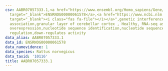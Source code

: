```yaml
---
csv: AABR07057333.1,<a href="https://www.ensembl.org/Homo_sapiens/Gene/Summary?db=core;g=ENSRNOG00000061578"
  target="_blank">ENSRNOG00000061578</a>,<a href="https://www.ncbi.nlm.nih.gov/pubmed/30467350"
  target="_blank"><i class="fas fa-file"></i></a>",genetic interference,functional
  association,granular layer of cerebellar cortex , Healthy, RNA-seq assay, hsf-1
  overexpression,nucleotide sequence identification,nucleotide sequence identification,transcriptional
  regulation,down-regulates activity
data_alias: AABR07057333.1
data_id: ENSRNOG00000061578
data_numevidence: 1
data_species: Rattus norvegicus
data_taxid: '10116'
title: AABR07057333.1
---
```

